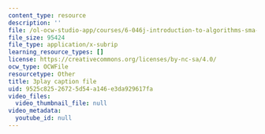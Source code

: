```yaml
---
content_type: resource
description: ''
file: /ol-ocw-studio-app/courses/6-046j-introduction-to-algorithms-sma-5503-fall-2005/9525c82526725d54a146e3da929617fa_O3hI9FdxFOM.vtt
file_size: 95424
file_type: application/x-subrip
learning_resource_types: []
license: https://creativecommons.org/licenses/by-nc-sa/4.0/
ocw_type: OCWFile
resourcetype: Other
title: 3play caption file
uid: 9525c825-2672-5d54-a146-e3da929617fa
video_files:
  video_thumbnail_file: null
video_metadata:
  youtube_id: null
---
```

